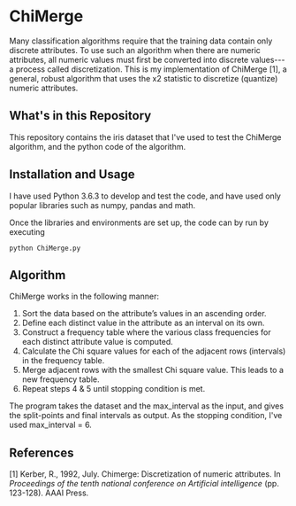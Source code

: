# ChiMerge
Many classification algorithms require that the training data contain only discrete attributes. To use such an algorithm when there are numeric attributes, all numeric values must first be converted into discrete values---a process called discretization. This is my implementation of ChiMerge [1], a general, robust algorithm that uses the x2 statistic to discretize (quantize) numeric attributes.

## What's in this Repository
This repository contains the iris dataset that I've used to test the ChiMerge algorithm, and the python code of the algorithm.

## Installation and Usage
I have used Python 3.6.3 to develop and test the code, and have used only popular libraries such as numpy, pandas and math.

Once the libraries and environments are set up, the code can by run by executing 

```
python ChiMerge.py
```

## Algorithm

ChiMerge works in the following manner:
1. Sort the data based on the attribute’s values in an ascending order.
2. Define each distinct value in the attribute as an interval on its own.
3. Construct a frequency table where the various class frequencies for each distinct attribute
value is computed.
4. Calculate the Chi square values for each of the adjacent rows (intervals) in the frequency
table.
5. Merge adjacent rows with the smallest Chi square value. This leads to a new frequency
table.
6. Repeat steps 4 & 5 until stopping condition is met.

The program takes the dataset and the max_interval as the input, and gives the split-points and final intervals as output. As the stopping condition, I've used max_interval = 6.

## References
[1] Kerber, R., 1992, July. Chimerge: Discretization of numeric attributes. In *Proceedings of the tenth national conference on Artificial intelligence* (pp. 123-128). AAAI Press.
